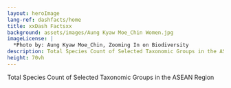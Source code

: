 ```yaml
---
layout: heroImage
lang-ref: dashfacts/home
title: xxDash Factsxx
background: assets/images/Aung Kyaw Moe_Chin Women.jpg
imageLicense: |
  *Photo by: Aung Kyaw Moe_Chin, Zooming In on Biodiversity
description: Total Species Count of Selected Taxonomic Groups in the ASEAN Region
height: 70vh
---
```


Total Species Count of Selected Taxonomic Groups in the ASEAN Region
